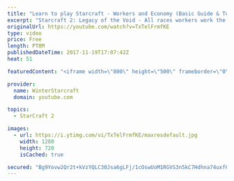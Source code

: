 ```yaml
---
title: "Learn to play Starcraft - Workers and Economy (Basic Guide & Tutorial)"
excerpt: "Starcraft 2: Legacy of the Void - All races workers work the same (mule notwithstanding!)  Wiki on mining: http://wiki.teamliquid.net/starcraft2/Mining_Minerals"
originalUrl: https://youtube.com/watch?v=TxTelFrmfKE
type: video
price: Free
length: PT8M
publishedDateTime: 2017-11-19T17:07:42Z
heat: 51

featuredContent: "<iframe width=\"800\" height=\"500\" frameborder=\"0\" src=\"https://www.youtube.com/embed/TxTelFrmfKE\" allow=\"accelerometer; autoplay; encrypted-media; gyroscope; picture-in-picture\" allowfullscreen></iframe>"

provider:
  name: WinterStarcraft
  domain: youtube.com

topics:
  - StarCraft 2

images:
  - url: https://i.ytimg.com/vi/TxTelFrmfKE/maxresdefault.jpg
    width: 1280
    height: 720
    isCached: true

secured: "Bg9Yovw2Qr2t+kVzYQLC30Jsa6gLFj/1cOswUoM1RGVS3n5kC7Hdhna74uxf6s8Q38c3PCxaegs2mGfgXeG05+gqd0Ka1V7m+JqicRzf9wIi3HUp7EmWE0MBgxiA2tn6U/PdoanQTTUaUCFega4K6rwkeRuW5j1lKH7V2txxD6S1t70EozucfnIhMkTHfndTluVih4kIrDGjGlx3bsh8tJPmo0Ce4B2zVtmMLbUTQrxoXrXmEaZN86x1SsEYzdv1yZu0ePsTwmi8374hK15rKVu8vfuF1B1z7Czk4WvQBm061l8HQJdPXSIoW7PHTBQPjIeULqL6nag/Royv/aITXRslrs2ZCAfhta/rrbqpmJYLCwQOU5FEm3Ow7xvQ6v1kEVzZy/O2rtTarl2beUk9ApWGLDY1gojtZAeDNPnQTIQ=;zB/BM3MTXGX6KuqxyIH4Ag=="
---
```


